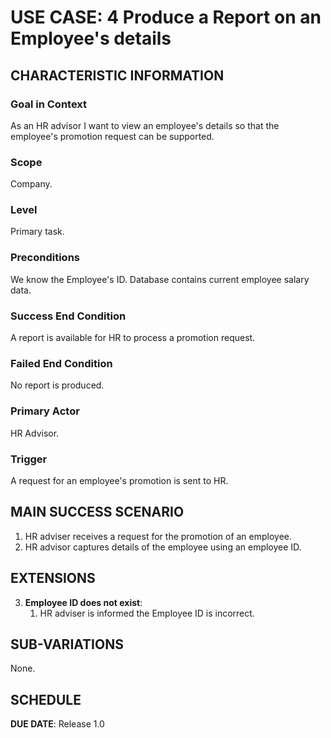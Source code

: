 # USE CASE: 4 Produce a Report on an Employee's details 

## CHARACTERISTIC INFORMATION

### Goal in Context

As an HR advisor I want to view an employee's details so that the employee's promotion request can be supported.

### Scope

Company.

### Level

Primary task.

### Preconditions

We know the Employee's ID.  Database contains current employee salary data.

### Success End Condition

A report is available for HR to process a promotion request.

### Failed End Condition

No report is produced.

### Primary Actor

HR Advisor.

### Trigger

A request for an employee's promotion is sent to HR.

## MAIN SUCCESS SCENARIO

1. HR adviser receives a request for the promotion of an employee.
2. HR advisor captures details of the employee using an employee ID.

## EXTENSIONS

3. **Employee ID does not exist**:
    1. HR adviser is informed the Employee ID is incorrect.

## SUB-VARIATIONS

None.

## SCHEDULE

**DUE DATE**: Release 1.0